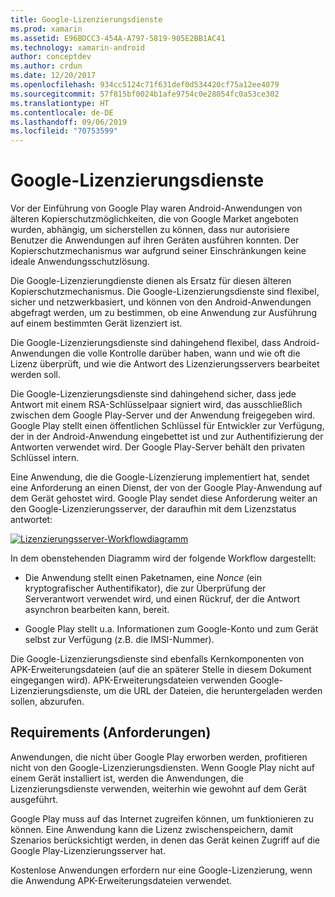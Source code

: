 ```yaml
---
title: Google-Lizenzierungsdienste
ms.prod: xamarin
ms.assetid: E96BDCC3-454A-A797-5819-905E2BB1AC41
ms.technology: xamarin-android
author: conceptdev
ms.author: crdun
ms.date: 12/20/2017
ms.openlocfilehash: 934cc5124c71f631def0d534420cf75a12ee4079
ms.sourcegitcommit: 57f815bf0024b1afe9754c0e28054fc0a53ce302
ms.translationtype: HT
ms.contentlocale: de-DE
ms.lasthandoff: 09/06/2019
ms.locfileid: "70753599"
---
```

# <a name="google-licensing-services"></a>Google-Lizenzierungsdienste

Vor der Einführung von Google Play waren Android-Anwendungen von älteren Kopierschutzmöglichkeiten, die von Google Market angeboten wurden, abhängig, um sicherstellen zu können, dass nur autorisiere Benutzer die Anwendungen auf ihren Geräten ausführen konnten. Der Kopierschutzmechanismus war aufgrund seiner Einschränkungen keine ideale Anwendungsschutzlösung.

Die Google-Lizenzierungdienste dienen als Ersatz für diesen älteren Kopierschutzmechanismus.
Die Google-Lizenzierungsdienste sind flexibel, sicher und netzwerkbasiert, und können von den Android-Anwendungen abgefragt werden, um zu bestimmen, ob eine Anwendung zur Ausführung auf einem bestimmten Gerät lizenziert ist.

Die Google-Lizenzierungsdienste sind dahingehend flexibel, dass Android-Anwendungen die volle Kontrolle darüber haben, wann und wie oft die Lizenz überprüft, und wie die Antwort des Lizenzierungsservers bearbeitet werden soll.

Die Google-Lizenzierungsdienste sind dahingehend sicher, dass jede Antwort mit einem RSA-Schlüsselpaar signiert wird, das ausschließlich zwischen dem Google Play-Server und der Anwendung freigegeben wird. Google Play stellt einen öffentlichen Schlüssel für Entwickler zur Verfügung, der in der Android-Anwendung eingebettet ist und zur Authentifizierung der Antworten verwendet wird. Der Google Play-Server behält den privaten Schlüssel intern.

Eine Anwendung, die die Google-Lizenzierung implementiert hat, sendet eine Anforderung an einen Dienst, der von der Google Play-Anwendung auf dem Gerät gehostet wird. Google Play sendet diese Anforderung weiter an den Google-Lizenzierungsserver, der daraufhin mit dem Lizenzstatus antwortet: 

[![Lizenzierungsserver-Workflowdiagramm](google-licensing-services-images/gp-licensing-service-overview.png)](google-licensing-services-images/gp-licensing-service-overview.png#lightbox)

In dem obenstehenden Diagramm wird der folgende Workflow dargestellt: 

- Die Anwendung stellt einen Paketnamen, eine *Nonce* (ein kryptografischer Authentifikator), die zur Überprüfung der Serverantwort verwendet wird, und einen Rückruf, der die Antwort asynchron bearbeiten kann, bereit. 

- Google Play stellt u.a. Informationen zum Google-Konto und zum Gerät selbst zur Verfügung (z.B. die IMSI-Nummer). 

Die Google-Lizenzierungsdienste sind ebenfalls Kernkomponenten von APK-Erweiterungsdateien (auf die an späterer Stelle in diesem Dokument eingegangen wird). APK-Erweiterungsdateien verwenden Google-Lizenzierungsdienste, um die URL der Dateien, die heruntergeladen werden sollen, abzurufen.

## <a name="requirements"></a>Requirements (Anforderungen)

Anwendungen, die nicht über Google Play erworben werden, profitieren nicht von den Google-Lizenzierungsdiensten. Wenn Google Play nicht auf einem Gerät installiert ist, werden die Anwendungen, die Lizenzierungsdienste verwenden, weiterhin wie gewohnt auf dem Gerät ausgeführt.

Google Play muss auf das Internet zugreifen können, um funktionieren zu können. Eine Anwendung kann die Lizenz zwischenspeichern, damit Szenarios berücksichtigt werden, in denen das Gerät keinen Zugriff auf die Google Play-Lizenzierungsserver hat.

Kostenlose Anwendungen erfordern nur eine Google-Lizenzierung, wenn die Anwendung APK-Erweiterungsdateien verwendet.
